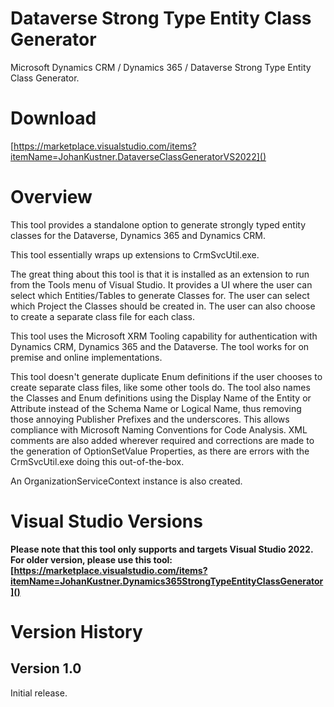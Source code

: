 # Dataverse Strong Type Entity Class Generator

Microsoft Dynamics CRM / Dynamics 365 / Dataverse Strong Type Entity Class Generator.

# Download

[https://marketplace.visualstudio.com/items?itemName=JohanKustner.DataverseClassGeneratorVS2022]()

# Overview

This tool provides a standalone option to generate strongly typed entity classes for the Dataverse, Dynamics 365 and Dynamics CRM.

This tool essentially wraps up extensions to CrmSvcUtil.exe.

The great thing about this tool is that it is installed as an extension to run from the Tools menu of Visual Studio. It provides a UI where the user can select which Entities/Tables to generate Classes for. The user can select which Project the Classes should be created in. The user can also choose to create a separate class file for each class.

This tool uses the Microsoft XRM Tooling capability for authentication with Dynamics CRM, Dynamics 365 and the Dataverse. The tool works for on premise and online implementations.

This tool doesn't generate duplicate Enum definitions if the user chooses to create separate class files, like some other tools do. The tool also names the Classes and Enum definitions using the Display Name of the Entity or Attribute instead of the Schema Name or Logical Name, thus removing those annoying Publisher Prefixes and the underscores. This allows compliance with Microsoft Naming Conventions for Code Analysis. XML comments are also added wherever required and corrections are made to the generation of OptionSetValue Properties, as there are errors with the CrmSvcUtil.exe doing this out-of-the-box.

An OrganizationServiceContext instance is also created.

# Visual Studio Versions

**Please note that this tool only supports and targets Visual Studio 2022. For older version, please use this tool: [https://marketplace.visualstudio.com/items?itemName=JohanKustner.Dynamics365StrongTypeEntityClassGenerator]()**

# Version History

## Version 1.0

Initial release.
